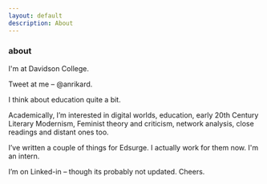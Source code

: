```yaml
---
layout: default
description: About
---
```


### about

I'm at Davidson College.

Tweet at me – @anrikard.

I think about education quite a bit.

Academically, I’m interested in digital worlds, education, early 20th Century Literary Modernism, Feminist theory and criticism, network analysis, close readings and distant ones too.

I’ve written a couple of things for Edsurge. I actually work for them now. I'm an intern.

I’m on Linked-in – though its probably not updated. Cheers.
